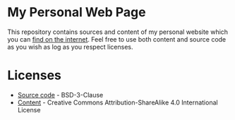 # My Personal Web Page

This repository contains sources and content of my personal website which you can [find on the internet](https://turbomack.github.io/).
Feel free to use both content and source code as you wish as log as you respect licenses.

# Licenses

- [Source code](LICENSE) - BSD-3-Clause
- [Content](posts/LICENSE) - Creative Commons Attribution-ShareAlike 4.0 International License
